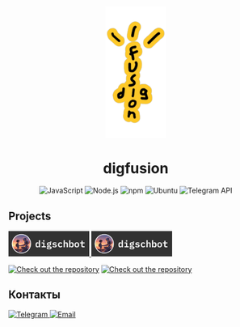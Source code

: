 <p align="center">
  <img src="media/digfusionLogos/digfusionYellow.PNG" alt="Logo" width="120">
</p>
<h1 align="center">digfusion</h1>

<div align="center">
  
  ![JavaScript](https://img.shields.io/badge/-JavaScript-F7DF1E?style=for-the-badge&logo=javascript&logoColor=black)
  ![Node.js](https://img.shields.io/badge/-Node.js-339933?style=for-the-badge&logo=node.js&logoColor=white)
  ![npm](https://img.shields.io/badge/-npm-CB3837?style=for-the-badge&logo=npm&logoColor=white)
  ![Ubuntu](https://img.shields.io/badge/-Ubuntu-E95420?style=for-the-badge&logo=ubuntu&logoColor=white)
  ![Telegram API](https://img.shields.io/badge/-Telegram%20API-2CA5E0?style=for-the-badge&logo=telegram&logoColor=white)
  
</div>

## Projects

<a href="https://t.me/digschbot">
  <img src="media/others/digschbotBlank.png" alt="Проект 3" width="160">
</a><a href="https://t.me/digschbot">
  <img src="media/others/digschbotBlank.png" alt="Проект 3" width="160">
</a>

[![Check out the repository](https://img.shields.io/badge/Check_repository-007BFF?style=for-the-badge)](https://github.com/username/repository)
[![Check out the repository](https://img.shields.io/badge/Check_repository-007BFF?style=for-the-badge)](https://github.com/username/repository)

## Контакты

<p align="left">
  <a href="https://t.me/your_telegram_profile">
    <img src="https://img.shields.io/badge/Telegram-0088CC?style=for-the-badge&logo=telegram&logoColor=white" alt="Telegram">
  </a>
  <a href="mailto:your_email@example.com">
    <img src="https://img.shields.io/badge/Email-D14836?style=for-the-badge&logo=gmail&logoColor=white" alt="Email">
  </a>
</p>

<!---
## Обо мне
- 🔭 Сейчас работаю над [Проектом]
- 🌱 Изучаю **[Технологии]**
- 💬 Спрашивайте меня о **[Ваши Специализации]**
- 📫 Свяжитесь со мной: [email@example.com](mailto:email@example.com)

## Статистика GitHub
![Ваша статистика](https://github-readme-stats.vercel.app/api?qu1z3x&show_icons=true&theme=radical)
-->

